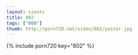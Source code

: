 ```yaml
--- 
layout: sieutv
title: 802
tags: ["000"]
thumb: http://porn720.net/video/802/poster.jpg
---
```

{% include porn720 key="802" %} 
